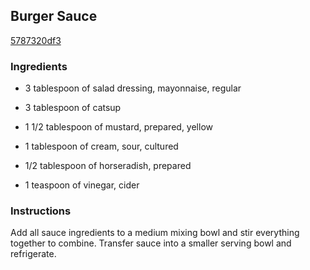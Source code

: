 ## Burger Sauce

[5787320df3](https://cookpad.com/us/recipes/348316-burger-sauce)

### Ingredients

 - 3 tablespoon of salad dressing, mayonnaise, regular

 - 3 tablespoon of catsup

 - 1 1/2 tablespoon of mustard, prepared, yellow

 - 1 tablespoon of cream, sour, cultured

 - 1/2 tablespoon of horseradish, prepared

 - 1 teaspoon of vinegar, cider

### Instructions

Add all sauce ingredients to a medium mixing bowl and stir everything together to combine. Transfer sauce into a smaller serving bowl and refrigerate.